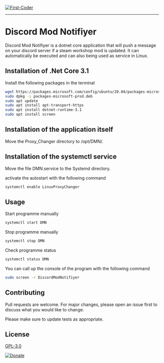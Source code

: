 [![First-Coder](https://first-coder.de/images/logos/LogoFirstCoderDarkHorizontal.png)](https://first-coder.de/)

---

# Discord Mod Notifiyer

Discord Mod Notifiyer is a dotnet core application that will push a message on your discord server if a steam workshop mod is updated. It can automatically be executed and 
can also being used as service in Linux. 

## Installation of .Net Core 3.1

Install the following packages in the terminal

```bash
wget https://packages.microsoft.com/config/ubuntu/20.04/packages-microsoft-prod.deb
sudo dpkg -i packages-microsoft-prod.deb
sudo apt update
sudo apt install apt-transport-https
sudo apt install dotnet-runtime-3.1
sudo apt install screen
```

## Installation of the application itself
Move the Proxy_Changer directory to /opt/DMN/.

## Installation of the systemctl service
Move the file DMN.service to the Systemd directory.

activate the autostart with the following command

```bash
systemctl enable LinuxProxyChanger
```

## Usage

Start programme manually
```bash
systemctl start DMN
```

Stop programme manually
```bash
systemctl stop DMN
```

Check programme status
```bash
systemctl status DMN
```

You can call up the console of the program with the following command

```bash
sudo screen -r DiscordModNotifiyer
```
## Contributing
Pull requests are welcome. For major changes, please open an issue first to discuss what you would like to change.

Please make sure to update tests as appropriate.

## License
[GPL-3.0](https://choosealicense.com/licenses/gpl-3.0/)

[![Donate](https://img.shields.io/badge/Donate-PayPal-green.svg)](https://www.paypal.com/donate?hosted_button_id=8PBF4BN7R46TE)
